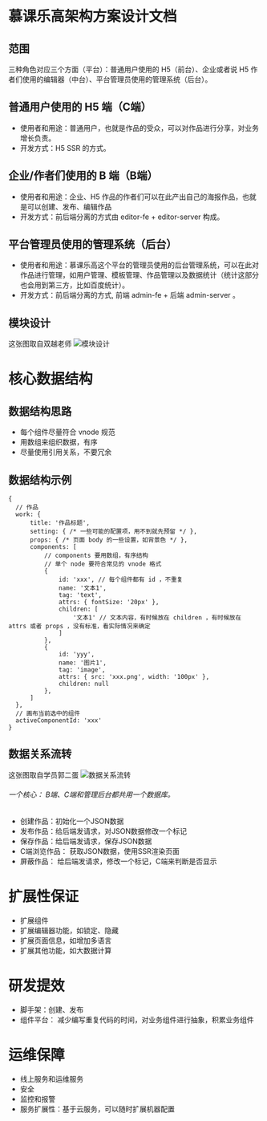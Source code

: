 # 慕课乐高架构方案设计文档

## 范围
三种角色对应三个方面（平台）：普通用户使用的 H5（前台）、企业或者说 H5 作者们使用的编辑器（中台）、平台管理员使用的管理系统（后台）。

## 普通用户使用的 H5 端（C端）
+ 使用者和用途：普通用户，也就是作品的受众，可以对作品进行分享，对业务增长负责。
+ 开发方式：H5 SSR 的方式。

## 企业/作者们使用的 B 端（B端）
+ 使用者和用途：企业、H5 作品的作者们可以在此产出自己的海报作品，也就是可以创建、发布、编辑作品
+ 开发方式：前后端分离的方式由 editor-fe + editor-server 构成。

## 平台管理员使用的管理系统（后台）
+ 使用者和用途：慕课乐高这个平台的管理员使用的后台管理系统，可以在此对作品进行管理，如用户管理、模板管理、作品管理以及数据统计（统计这部分也会用到第三方，比如百度统计）。
+ 开发方式：前后端分离的方式, 前端 admin-fe + 后端 admin-server 。

## 模块设计
这张图取自双越老师
![模块设计](./images/第一周/模块设计.jpg '模块设计')
# 核心数据结构
## 数据结构思路
+ 每个组件尽量符合 vnode 规范
+ 用数组来组织数据，有序
+ 尽量使用引用关系，不要冗余
## 数据结构示例
```
{
  // 作品
  work: {
      title: '作品标题',
      setting: { /* 一些可能的配置项，用不到就先预留 */ },
      props: { /* 页面 body 的一些设置，如背景色 */ },
      components: [
          // components 要用数组，有序结构  
          // 单个 node 要符合常见的 vnode 格式
          {
              id: 'xxx', // 每个组件都有 id ，不重复
              name: '文本1',
              tag: 'text',
              attrs: { fontSize: '20px' },
              children: [
                  '文本1' // 文本内容，有时候放在 children ，有时候放在 attrs 或者 props ，没有标准，看实际情况来确定
              ]
          },
          {
              id: 'yyy',
              name: '图片1',
              tag: 'image',
              attrs: { src: 'xxx.png', width: '100px' },
              children: null
          },
      ]
  },  
  // 画布当前选中的组件
  activeComponentId: 'xxx'
}
```
## 数据关系流转
这张图取自学员郭二蛋
![数据关系流转](./images/第一周/数据关系流转.png '数据关系流转')
###### 一个核心： B端、C端和管理后台都共用一个数据库。
- 创建作品：初始化一个JSON数据
- 发布作品：给后端发请求，对JSON数据修改一个标记
- 保存作品：给后端发请求，保存JSON数据
- C端浏览作品： 获取JSON数据，使用SSR渲染页面
- 屏蔽作品： 给后端发请求，修改一个标记，C端来判断是否显示
# 扩展性保证
- 扩展组件
- 扩展编辑器功能，如锁定、隐藏
- 扩展页面信息，如增加多语言
- 扩展其他功能，如大数据计算
# 研发提效
- 脚手架：创建、发布
- 组件平台： 减少编写重复代码的时间，对业务组件进行抽象，积累业务组件
# 运维保障
- 线上服务和运维服务
- 安全
- 监控和报警
- 服务扩展性：基于云服务，可以随时扩展机器配置
